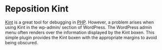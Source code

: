 # Reposition Kint

[Kint](https://github.com/kint-php/kint) is a great tool for debugging in [PHP](https://www.php.net/). However, a problem arises when using Kint in the wp-admin/ section of WordPress. The WordPress admin menu often renders over the information displayed by the Kint boxen. This simple plugin provides the Kint boxen with the appropriate margins to avoid being obscured.
